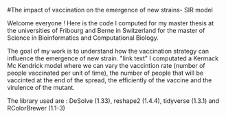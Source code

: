 #The impact of vaccination on the emergence of new strains- SIR model

Welcome everyone !
Here is the code I computed for my master thesis at the universities of Fribourg and Berne in Switzerland for the master of Science in Bioinformatics and Computational Biology.

The goal of my work is to understand how the vaccination strategy can influence the emergence of new strain. "link text"
I computated a Kermack Mc Kendrick model where we can vary the vaccintion rate (number of people vaccinated per unit of time), the number of people that will be vaccinted at the end of the spread, the efficiently of the vaccine and the virulence of the mutant. 

The library used are : DeSolve (1.33), reshape2 (1.4.4), tidyverse (1.3.1) and RColorBrewer (1.1-3)
